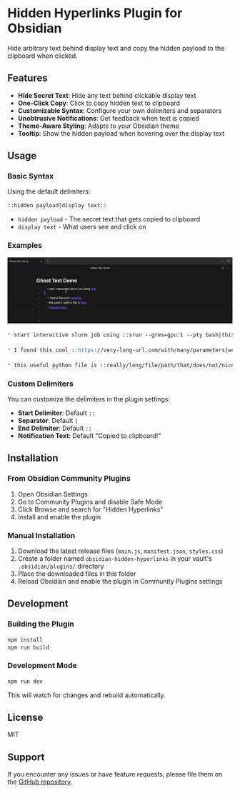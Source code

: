 # Hidden Hyperlinks Plugin for Obsidian

Hide arbitrary text behind display text and copy the hidden payload to the clipboard when clicked.

## Features

- **Hide Secret Text**: Hide any text behind clickable display text
- **One-Click Copy**: Click to copy hidden text to clipboard
- **Customizable Syntax**: Configure your own delimiters and separators
- **Unobtrusive Notifications**: Get feedback when text is copied
- **Theme-Aware Styling**: Adapts to your Obsidian theme
- **Tooltip**: Show the hidden payload when hovering over the display text


## Usage

### Basic Syntax

Using the default delimiters:

```markdown
::hidden payload|display text::
```

- `hidden payload` - The secret text that gets copied to clipboard
- `display text` - What users see and click on

### Examples

![Demo](ghost_text_demo.gif)

```markdown
* start interactive slurm job using ::srun --gres=gpu:1 --pty bash|this::

* I found this cool ::https://very-long-url.com/with/many/parameters|website::.

* this useful python file is ::really/long/file/path/that/does/not/nicely/fit/anywhere|here::
```

### Custom Delimiters

You can customize the delimiters in the plugin settings:

- **Start Delimiter**: Default `::`
- **Separator**: Default `|`
- **End Delimiter**: Default `::`
- **Notification Text**: Default "Copied to clipboard!"

## Installation

### From Obsidian Community Plugins

1. Open Obsidian Settings
2. Go to Community Plugins and disable Safe Mode
3. Click Browse and search for "Hidden Hyperlinks"
4. Install and enable the plugin

### Manual Installation

1. Download the latest release files (`main.js`, `manifest.json`, `styles.css`)
2. Create a folder named `obsidian-hidden-hyperlinks` in your vault's `.obsidian/plugins/` directory
3. Place the downloaded files in this folder
4. Reload Obsidian and enable the plugin in Community Plugins settings

## Development

### Building the Plugin

```bash
npm install
npm run build
```

### Development Mode

```bash
npm run dev
```

This will watch for changes and rebuild automatically.

## License

MIT

## Support

If you encounter any issues or have feature requests, please file them on the [GitHub repository](https://github.com/your-username/obsidian-hidden-hyperlinks).
